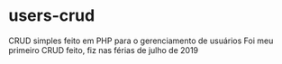 # users-crud
CRUD simples feito em PHP para o gerenciamento de usuários
Foi meu primeiro CRUD feito, fiz nas férias de julho de 2019
